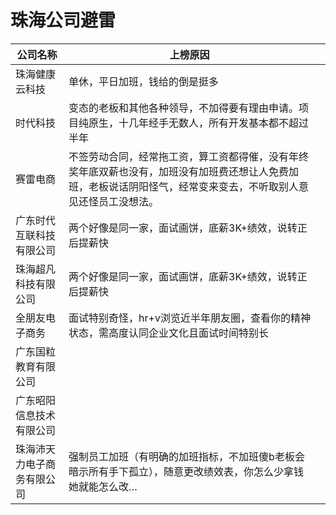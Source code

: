 # 珠海公司避雷

| 公司名称                   | 上榜原因                                                     |      |
| -------------------------- | ------------------------------------------------------------ | ---- |
| 珠海健康云科技             | 单休，平日加班，钱给的倒是挺多                               |      |
| 时代科技                   | 变态的老板和其他各种领导，不加得要有理由申请。项目纯原生，十几年经手无数人，所有开发基本都不超过半年 |      |
| 赛雷电商                   | 不签劳动合同，经常拖工资，算工资都得催，没有年终奖年底双薪也没有，加班没有加班费还想让人免费加班，老板说话阴阳怪气，经常变来变去，不听取别人意见还怪员工没想法。 |      |
| 广东时代互联科技有限公司   | 两个好像是同一家，面试画饼，底薪3K+绩效，说转正后提薪快      |      |
| 珠海超凡科技有限公司       | 两个好像是同一家，面试画饼，底薪3K+绩效，说转正后提薪快      |      |
| 全朋友电子商务             | 面试特别奇怪，hr+v浏览近半年朋友圈，查看你的精神状态，需高度认同企业文化且面试时间特别长 |      |
| 广东国粒教育有限公司       |                                                              |      |
| 广东昭阳信息技术有限公司   |                                                              |      |
| 珠海沛天力电子商务有限公司 | 强制员工加班（有明确的加班指标，不加班傻b老板会暗示所有手下孤立），随意更改绩效表，你怎么少拿钱她就能怎么改… |      |
